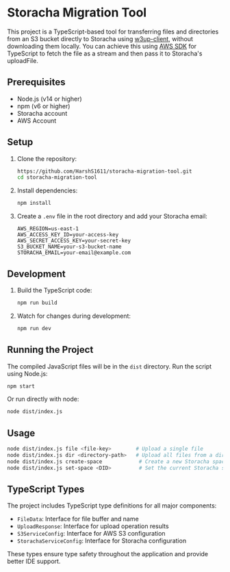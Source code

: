 # Storacha Migration Tool

This project is a TypeScript-based tool for transferring files and directories from an S3 bucket directly to Storacha using [w3up-client](https://docs.storacha.network/w3up-client/), without downloading them locally. You can achieve this using [AWS SDK](https://github.com/aws/aws-sdk-js-v3) for TypeScript to fetch the file as a stream and then pass it to Storacha's uploadFile.

## Prerequisites

- Node.js (v14 or higher)
- npm (v6 or higher)
- Storacha account
- AWS Account

## Setup

1. Clone the repository:

   ```sh
   https://github.com/HarshS1611/storacha-migration-tool.git
   cd storacha-migration-tool
   ```

2. Install dependencies:

   ```sh
   npm install
   ```

3. Create a `.env` file in the root directory and add your Storacha email:
   ```env
   AWS_REGION=us-east-1
   AWS_ACCESS_KEY_ID=your-access-key
   AWS_SECRET_ACCESS_KEY=your-secret-key
   S3_BUCKET_NAME=your-s3-bucket-name
   STORACHA_EMAIL=your-email@example.com
   ```

## Development

1. Build the TypeScript code:

   ```sh
   npm run build
   ```

2. Watch for changes during development:
   ```sh
   npm run dev
   ```

## Running the Project

The compiled JavaScript files will be in the `dist` directory. Run the script using Node.js:

```sh
npm start
```

Or run directly with node:

```sh
node dist/index.js
```

## Usage

```sh
node dist/index.js file <file-key>        # Upload a single file
node dist/index.js dir <directory-path>   # Upload all files from a directory
node dist/index.js create-space            # Create a new Storacha space
node dist/index.js set-space <DID>         # Set the current Storacha space
```

## TypeScript Types

The project includes TypeScript type definitions for all major components:

- `FileData`: Interface for file buffer and name
- `UploadResponse`: Interface for upload operation results
- `S3ServiceConfig`: Interface for AWS S3 configuration
- `StorachaServiceConfig`: Interface for Storacha configuration

These types ensure type safety throughout the application and provide better IDE support.
